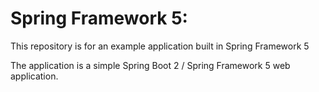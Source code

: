 # Spring Framework 5: 

This repository is for an example application built in Spring Framework 5  

The application is a simple Spring Boot 2 / Spring Framework 5 web application.
